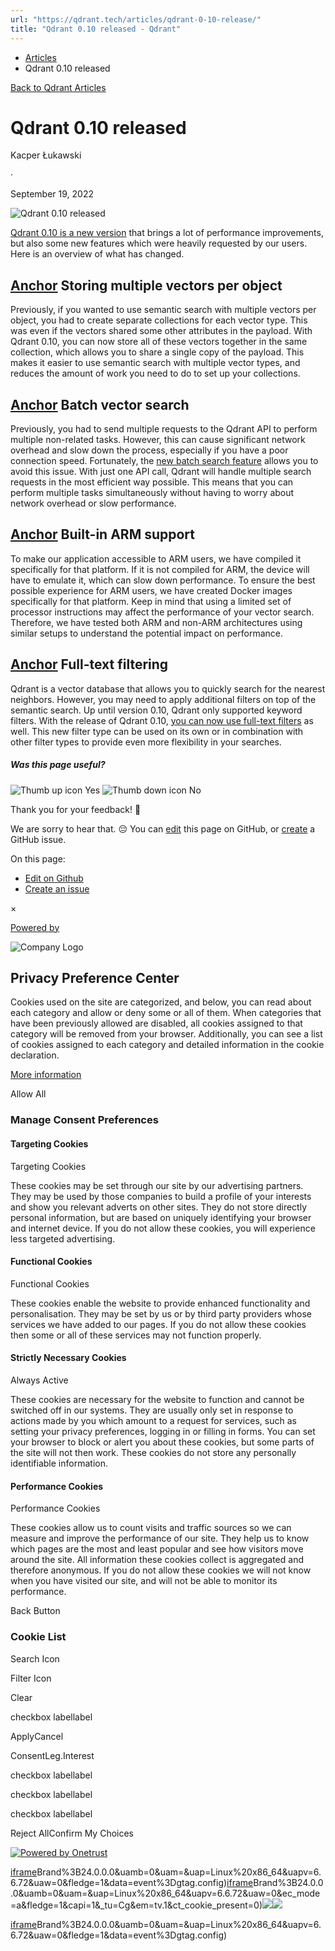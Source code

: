 ```yaml
---
url: "https://qdrant.tech/articles/qdrant-0-10-release/"
title: "Qdrant 0.10 released - Qdrant"
---
```


- [Articles](https://qdrant.tech/articles/)
- Qdrant 0.10 released

[Back to Qdrant Articles](https://qdrant.tech/articles/)

# Qdrant 0.10 released

Kacper Łukawski

·

September 19, 2022

![Qdrant 0.10 released](https://qdrant.tech/articles_data/qdrant-0-10-release/preview/title.jpg)

[Qdrant 0.10 is a new version](https://github.com/qdrant/qdrant/releases/tag/v0.10.0) that brings a lot of performance
improvements, but also some new features which were heavily requested by our users. Here is an overview of what has changed.

## [Anchor](https://qdrant.tech/articles/qdrant-0-10-release/\#storing-multiple-vectors-per-object) Storing multiple vectors per object

Previously, if you wanted to use semantic search with multiple vectors per object, you had to create separate collections
for each vector type. This was even if the vectors shared some other attributes in the payload. With Qdrant 0.10, you can
now store all of these vectors together in the same collection, which allows you to share a single copy of the payload.
This makes it easier to use semantic search with multiple vector types, and reduces the amount of work you need to do to
set up your collections.

## [Anchor](https://qdrant.tech/articles/qdrant-0-10-release/\#batch-vector-search) Batch vector search

Previously, you had to send multiple requests to the Qdrant API to perform multiple non-related tasks. However, this
can cause significant network overhead and slow down the process, especially if you have a poor connection speed.
Fortunately, the [new batch search feature](https://qdrant.tech/documentation/concepts/search/#batch-search-api) allows
you to avoid this issue. With just one API call, Qdrant will handle multiple search requests in the most efficient way
possible. This means that you can perform multiple tasks simultaneously without having to worry about network overhead
or slow performance.

## [Anchor](https://qdrant.tech/articles/qdrant-0-10-release/\#built-in-arm-support) Built-in ARM support

To make our application accessible to ARM users, we have compiled it specifically for that platform. If it is not
compiled for ARM, the device will have to emulate it, which can slow down performance. To ensure the best possible
experience for ARM users, we have created Docker images specifically for that platform. Keep in mind that using
a limited set of processor instructions may affect the performance of your vector search. Therefore, we have tested
both ARM and non-ARM architectures using similar setups to understand the potential impact on performance.

## [Anchor](https://qdrant.tech/articles/qdrant-0-10-release/\#full-text-filtering) Full-text filtering

Qdrant is a vector database that allows you to quickly search for the nearest neighbors. However, you may need to apply
additional filters on top of the semantic search. Up until version 0.10, Qdrant only supported keyword filters. With the
release of Qdrant 0.10, [you can now use full-text filters](https://qdrant.tech/documentation/concepts/filtering/#full-text-match)
as well. This new filter type can be used on its own or in combination with other filter types to provide even more
flexibility in your searches.

##### Was this page useful?

![Thumb up icon](https://qdrant.tech/icons/outline/thumb-up.svg)
Yes
![Thumb down icon](https://qdrant.tech/icons/outline/thumb-down.svg)
No

Thank you for your feedback! 🙏

We are sorry to hear that. 😔 You can [edit](https://qdrant.tech/github.com/qdrant/landing_page/tree/master/qdrant-landing/content/articles/qdrant-0-10-release.md) this page on GitHub, or [create](https://github.com/qdrant/landing_page/issues/new/choose) a GitHub issue.

On this page:

- [Edit on Github](https://github.com/qdrant/landing_page/tree/master/qdrant-landing/content/articles/qdrant-0-10-release.md)
- [Create an issue](https://github.com/qdrant/landing_page/issues/new/choose)

×

[Powered by](https://qdrant.tech/)

![Company Logo](https://cdn.cookielaw.org/logos/static/ot_company_logo.png)

## Privacy Preference Center

Cookies used on the site are categorized, and below, you can read about each category and allow or deny some or all of them. When categories that have been previously allowed are disabled, all cookies assigned to that category will be removed from your browser.
Additionally, you can see a list of cookies assigned to each category and detailed information in the cookie declaration.


[More information](https://qdrant.tech/legal/privacy-policy/#cookies-and-web-beacons)

Allow All

### Manage Consent Preferences

#### Targeting Cookies

Targeting Cookies

These cookies may be set through our site by our advertising partners. They may be used by those companies to build a profile of your interests and show you relevant adverts on other sites. They do not store directly personal information, but are based on uniquely identifying your browser and internet device. If you do not allow these cookies, you will experience less targeted advertising.

#### Functional Cookies

Functional Cookies

These cookies enable the website to provide enhanced functionality and personalisation. They may be set by us or by third party providers whose services we have added to our pages. If you do not allow these cookies then some or all of these services may not function properly.

#### Strictly Necessary Cookies

Always Active

These cookies are necessary for the website to function and cannot be switched off in our systems. They are usually only set in response to actions made by you which amount to a request for services, such as setting your privacy preferences, logging in or filling in forms. You can set your browser to block or alert you about these cookies, but some parts of the site will not then work. These cookies do not store any personally identifiable information.

#### Performance Cookies

Performance Cookies

These cookies allow us to count visits and traffic sources so we can measure and improve the performance of our site. They help us to know which pages are the most and least popular and see how visitors move around the site. All information these cookies collect is aggregated and therefore anonymous. If you do not allow these cookies we will not know when you have visited our site, and will not be able to monitor its performance.

Back Button

### Cookie List

Search Icon

Filter Icon

Clear

checkbox labellabel

ApplyCancel

ConsentLeg.Interest

checkbox labellabel

checkbox labellabel

checkbox labellabel

Reject AllConfirm My Choices

[![Powered by Onetrust](https://cdn.cookielaw.org/logos/static/powered_by_logo.svg)](https://www.onetrust.com/products/cookie-consent/)

[iframe](https://td.doubleclick.net/td/rul/10862264272?random=1748573648604&cv=11&fst=1748573648604&fmt=3&bg=ffffff&guid=ON&async=1&gtm=45be55s2h1v9117590405z8898302740za200zb898302740&gcd=13l3l3l3l1l1&dma=0&tag_exp=101509157~103116026~103130498~103130500~103200004~103233427~103252644~103252646~103351866~103351868~104481633~104481635~104559073~104559075&ptag_exp=101509157~103116026~103130498~103130500~103200004~103233427~103252644~103252646~103351869~103351871~104481633~104481635~104559073~104559075&u_w=1280&u_h=1024&url=https%3A%2F%2Fqdrant.tech%2Farticles%2Fqdrant-0-10-release%2F&_ng=1&hn=www.googleadservices.com&frm=0&tiba=Qdrant%200.10%20released%20-%20Qdrant&npa=0&pscdl=noapi&auid=505907617.1748573649&uaa=x86&uab=64&uafvl=Google%2520Chrome%3B137.0.7151.55%7CChromium%3B137.0.7151.55%7CNot%252FA)Brand%3B24.0.0.0&uamb=0&uam=&uap=Linux%20x86_64&uapv=6.6.72&uaw=0&fledge=1&data=event%3Dgtag.config)[iframe](https://td.doubleclick.net/td/rul/10862264272?random=1748573648582&cv=11&fst=1748573648582&fmt=3&bg=ffffff&guid=ON&async=1&gcl_ctr=1&gtm=45be55s2h1v9117590405z8898302740za200zb898302740&gcd=13l3l3l3l1l1&dma=0&tag_exp=101509157~103116026~103130498~103130500~103200004~103233427~103252644~103252646~103351866~103351868~104481633~104481635~104559073~104559075~103308614&ptag_exp=101509157~103116026~103130498~103130500~103200004~103233427~103252644~103252646~103351869~103351871~104481633~104481635~104559073~104559075&u_w=1280&u_h=1024&url=https%3A%2F%2Fqdrant.tech%2Farticles%2Fqdrant-0-10-release%2F&_ng=1&label=_FJrCMev-7EDEND_w7so&hn=www.googleadservices.com&frm=0&tiba=Qdrant%200.10%20released%20-%20Qdrant&value=0&bttype=purchase&npa=0&pscdl=noapi&auid=505907617.1748573649&uaa=x86&uab=64&uafvl=Google%2520Chrome%3B137.0.7151.55%7CChromium%3B137.0.7151.55%7CNot%252FA)Brand%3B24.0.0.0&uamb=0&uam=&uap=Linux%20x86_64&uapv=6.6.72&uaw=0&ec_mode=a&fledge=1&capi=1&_tu=Cg&em=tv.1&ct_cookie_present=0)![](https://t.co/1/i/adsct?bci=4&dv=America%2FAdak%26en-US%2Cen%26Google%20Inc.%26Linux%20x86_64%26255%261280%261024%264%2624%261280%261024%260%26na&eci=3&event=%7B%7D&event_id=21ecd50d-62bd-4f48-941b-9c43be58d1e1&integration=advertiser&p_id=Twitter&p_user_id=0&pl_id=3ba0024a-7ce8-4044-95c1-0046bb4cdbea&tw_document_href=https%3A%2F%2Fqdrant.tech%2Farticles%2Fqdrant-0-10-release%2F&tw_iframe_status=0&txn_id=o81g6&type=javascript&version=2.3.33)![](https://analytics.twitter.com/1/i/adsct?bci=4&dv=America%2FAdak%26en-US%2Cen%26Google%20Inc.%26Linux%20x86_64%26255%261280%261024%264%2624%261280%261024%260%26na&eci=3&event=%7B%7D&event_id=21ecd50d-62bd-4f48-941b-9c43be58d1e1&integration=advertiser&p_id=Twitter&p_user_id=0&pl_id=3ba0024a-7ce8-4044-95c1-0046bb4cdbea&tw_document_href=https%3A%2F%2Fqdrant.tech%2Farticles%2Fqdrant-0-10-release%2F&tw_iframe_status=0&txn_id=o81g6&type=javascript&version=2.3.33)

[iframe](https://td.doubleclick.net/td/rul/10862264272?random=1748573649609&cv=11&fst=1748573649609&fmt=3&bg=ffffff&guid=ON&async=1&gtm=45be55s2h1v9117590405za200zb898302740&gcd=13l3l3l3l1l1&dma=0&tag_exp=101509157~103116026~103130498~103130500~103200004~103233427~103252644~103252646~103351866~103351868~104481633~104481635~104559073~104559075&ptag_exp=101509157~103116026~103130498~103130500~103200004~103233427~103252644~103252646~103351869~103351871~104481633~104481635~104559073~104559075&u_w=1280&u_h=1024&url=https%3A%2F%2Fqdrant.tech%2Farticles%2Fqdrant-0-10-release%2F&_ng=1&hn=www.googleadservices.com&frm=0&tiba=Qdrant%200.10%20released%20-%20Qdrant&did=dZTQ1Zm&gdid=dZTQ1Zm&npa=0&pscdl=noapi&auid=505907617.1748573649&uaa=x86&uab=64&uafvl=Google%2520Chrome%3B137.0.7151.55%7CChromium%3B137.0.7151.55%7CNot%252FA)Brand%3B24.0.0.0&uamb=0&uam=&uap=Linux%20x86_64&uapv=6.6.72&uaw=0&fledge=1&data=event%3Dgtag.config)